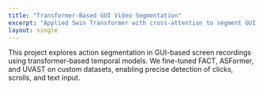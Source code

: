 ```yaml
---
title: "Transformer-Based GUI Video Segmentation"
excerpt: "Applied Swin Transformer with cross-attention to segment GUI action boundaries in high-resolution user interface videos."
layout: single
---
```


This project explores action segmentation in GUI-based screen recordings using transformer-based temporal models.
We fine-tuned FACT, ASFormer, and UVAST on custom datasets, enabling precise detection of clicks, scrolls, and text input.

